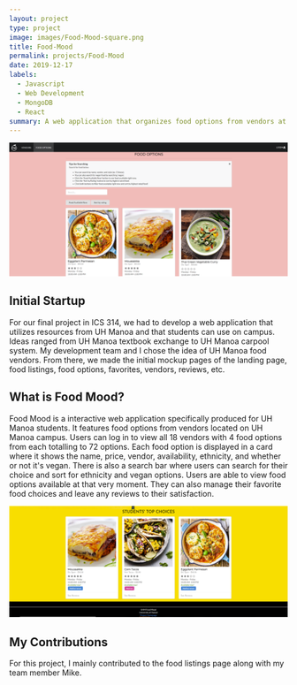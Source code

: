 ```yaml
---
layout: project
type: project
image: images/Food-Mood-square.png
title: Food-Mood
permalink: projects/Food-Mood
date: 2019-12-17
labels:
  - Javascript
  - Web Development
  - MongoDB
  - React
summary: A web application that organizes food options from vendors at UH Manoa for ICS 314.
---
```

<img class="ui huge centered image" src="../images/FoodOptions.png">

## **Initial Startup**
For our final project in ICS 314, we had to develop a web application that utilizes resources from UH Manoa and that students can use on campus. Ideas ranged from UH Manoa textbook exchange to UH Manoa carpool system. My development team and I chose the idea of UH Manoa food vendors. From there, we made the initial mockup pages of the landing page, food listings, food options, favorites, vendors, reviews, etc.

## **What is Food Mood?**

Food Mood is a interactive web application specifically produced for UH Manoa students. It features food options from vendors located on UH Manoa campus. Users can log in to view all 18 vendors with 4 food options from each totalling to 72 options. Each food option is displayed in a card where it shows the name, price, vendor, availability, ethnicity, and whether or not it's vegan. There is also a search bar where users can search for their choice and sort for ethnicity and vegan options. Users are able to view food options available at that very moment. They can also manage their favorite food choices and leave any reviews to their satisfaction.

<img class="ui huge centered image" src="../images/Food-Mood-choices.png">

## **My Contributions**

For this project, I mainly contributed to the food listings page along with my team member Mike.

